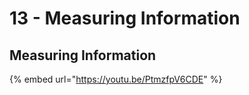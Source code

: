 # 13 - Measuring Information

## Measuring Information

{% embed url="https://youtu.be/PtmzfpV6CDE" %}
